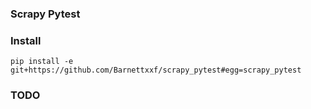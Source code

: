 ### Scrapy Pytest

### Install
`pip install -e git+https://github.com/Barnettxxf/scrapy_pytest#egg=scrapy_pytest`


### TODO
